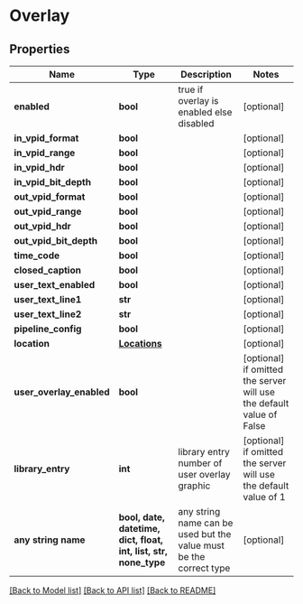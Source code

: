 # Overlay


## Properties
Name | Type | Description | Notes
------------ | ------------- | ------------- | -------------
**enabled** | **bool** | true if overlay is enabled else disabled | [optional] 
**in_vpid_format** | **bool** |  | [optional] 
**in_vpid_range** | **bool** |  | [optional] 
**in_vpid_hdr** | **bool** |  | [optional] 
**in_vpid_bit_depth** | **bool** |  | [optional] 
**out_vpid_format** | **bool** |  | [optional] 
**out_vpid_range** | **bool** |  | [optional] 
**out_vpid_hdr** | **bool** |  | [optional] 
**out_vpid_bit_depth** | **bool** |  | [optional] 
**time_code** | **bool** |  | [optional] 
**closed_caption** | **bool** |  | [optional] 
**user_text_enabled** | **bool** |  | [optional] 
**user_text_line1** | **str** |  | [optional] 
**user_text_line2** | **str** |  | [optional] 
**pipeline_config** | **bool** |  | [optional] 
**location** | [**Locations**](Locations.md) |  | [optional] 
**user_overlay_enabled** | **bool** |  | [optional]  if omitted the server will use the default value of False
**library_entry** | **int** | library entry number of user overlay graphic | [optional]  if omitted the server will use the default value of 1
**any string name** | **bool, date, datetime, dict, float, int, list, str, none_type** | any string name can be used but the value must be the correct type | [optional]

[[Back to Model list]](../README.md#documentation-for-models) [[Back to API list]](../README.md#documentation-for-api-endpoints) [[Back to README]](../README.md)


